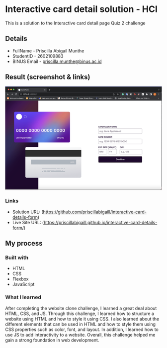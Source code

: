 # Interactive card detail solution - HCI

This is a solution to the Interactive card detail page Quiz 2 challenge

## Details 

- FullName - Priscilla Abigail Munthe
- StudentID - 2602109883
- BINUS Email - priscilla.munthe@binus.ac.id

## Result (screenshot & links)

![](./images/sshot.png)

### Links

- Solution URL: (https://github.com/priscillabigaill/interactive-card-details-form)
- Live Site URL: (https://priscillabigaill.github.io/interactive-card-details-form/)

## My process

### Built with

- HTML
- CSS
- Flexbox
- JavaScript

### What I learned

After completing the website clone challenge, I learned a great deal about HTML, CSS, and JS. Through this challenge, I learned how to structure a website using HTML and how to style it using CSS. I also learned about the different elements that can be used in HTML and how to style them using CSS properties such as color, font, and layout. In addition, I learned how to use JS to add interactivity to a website. Overall, this challenge helped me gain a strong foundation in web development.


